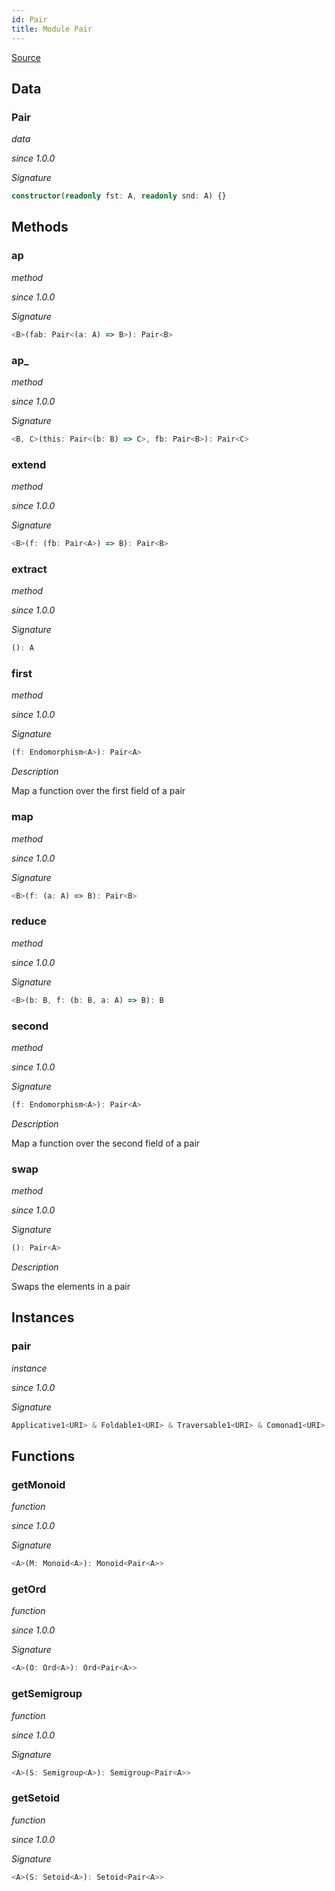 ```yaml
---
id: Pair
title: Module Pair
---
```


[Source](https://github.com/gcanti/fp-ts/blob/master/src/Pair.ts)

## Data

### Pair

_data_

_since 1.0.0_

_Signature_

```ts
constructor(readonly fst: A, readonly snd: A) {}
```

## Methods

### ap

_method_

_since 1.0.0_

_Signature_

```ts
<B>(fab: Pair<(a: A) => B>): Pair<B>
```

### ap\_

_method_

_since 1.0.0_

_Signature_

```ts
<B, C>(this: Pair<(b: B) => C>, fb: Pair<B>): Pair<C>
```

### extend

_method_

_since 1.0.0_

_Signature_

```ts
<B>(f: (fb: Pair<A>) => B): Pair<B>
```

### extract

_method_

_since 1.0.0_

_Signature_

```ts
(): A
```

### first

_method_

_since 1.0.0_

_Signature_

```ts
(f: Endomorphism<A>): Pair<A>
```

_Description_

Map a function over the first field of a pair

### map

_method_

_since 1.0.0_

_Signature_

```ts
<B>(f: (a: A) => B): Pair<B>
```

### reduce

_method_

_since 1.0.0_

_Signature_

```ts
<B>(b: B, f: (b: B, a: A) => B): B
```

### second

_method_

_since 1.0.0_

_Signature_

```ts
(f: Endomorphism<A>): Pair<A>
```

_Description_

Map a function over the second field of a pair

### swap

_method_

_since 1.0.0_

_Signature_

```ts
(): Pair<A>
```

_Description_

Swaps the elements in a pair

## Instances

### pair

_instance_

_since 1.0.0_

_Signature_

```ts
Applicative1<URI> & Foldable1<URI> & Traversable1<URI> & Comonad1<URI>
```

## Functions

### getMonoid

_function_

_since 1.0.0_

_Signature_

```ts
<A>(M: Monoid<A>): Monoid<Pair<A>>
```

### getOrd

_function_

_since 1.0.0_

_Signature_

```ts
<A>(O: Ord<A>): Ord<Pair<A>>
```

### getSemigroup

_function_

_since 1.0.0_

_Signature_

```ts
<A>(S: Semigroup<A>): Semigroup<Pair<A>>
```

### getSetoid

_function_

_since 1.0.0_

_Signature_

```ts
<A>(S: Setoid<A>): Setoid<Pair<A>>
```
